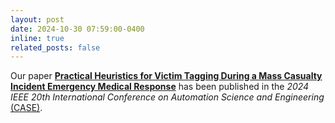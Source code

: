 ```yaml
---
layout: post
date: 2024-10-30 07:59:00-0400
inline: true
related_posts: false
---
```


Our paper **[Practical Heuristics for Victim Tagging During a Mass Casualty Incident Emergency Medical Response](https://ieeexplore.ieee.org/abstract/document/10711469)** has been published in the _2024 IEEE 20th International Conference on Automation Science and Engineering_ [(CASE)](https://2024.ieeecase.org/).
